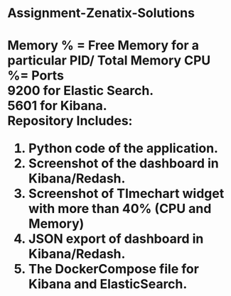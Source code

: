 # Assignment-Zenatix-Solutions 
<h1>
 Memory % = Free Memory for a particular PID/ Total Memory
 CPU %= 
Ports<br>
<b>9200 for Elastic Search.</b><br>
<b>5601 for Kibana.</b><br>
Repository Includes: <br>
<ol>
 <li>Python code of the application.</li>
 <li>Screenshot of the dashboard in Kibana/Redash.</li>
  <li>Screenshot of TImechart widget with more than 40% (CPU and Memory)</li>
 <li>JSON export of dashboard in Kibana/Redash.</li>
 <li>The DockerCompose file for Kibana and ElasticSearch.</li>
 </ol>
